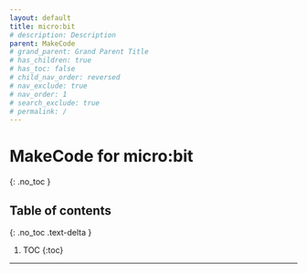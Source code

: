 ```yaml
---
layout: default
title: micro:bit
# description: Description
parent: MakeCode
# grand_parent: Grand Parent Title
# has_children: true
# has_toc: false
# child_nav_order: reversed
# nav_exclude: true
# nav_order: 1
# search_exclude: true
# permalink: /
---
```


# MakeCode for micro:bit
{: .no_toc }

## Table of contents
{: .no_toc .text-delta }

1. TOC
{:toc}

---

<script src="{{site.url}}/assets/js/classes.js"></script>
